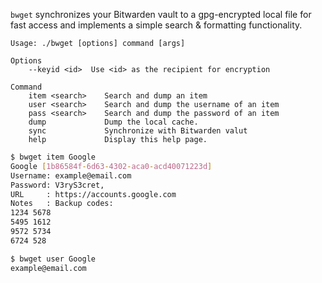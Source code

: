 `bwget` synchronizes your Bitwarden vault to a gpg-encrypted local file for fast access and implements a simple search & formatting functionality.

```
Usage: ./bwget [options] command [args]

Options
    --keyid <id>  Use <id> as the recipient for encryption

Command
    item <search>    Search and dump an item
    user <search>    Search and dump the username of an item
    pass <search>    Search and dump the password of an item
    dump             Dump the local cache.
    sync             Synchronize with Bitwarden valut
    help             Display this help page.
```

```sh
$ bwget item Google
Google [1b86584f-6d63-4302-aca0-acd40071223d]
Username: example@email.com
Password: V3ryS3cret,
URL     : https://accounts.google.com
Notes   : Backup codes:
1234 5678
5495 1612
9572 5734
6724 528

$ bwget user Google
example@email.com
```
